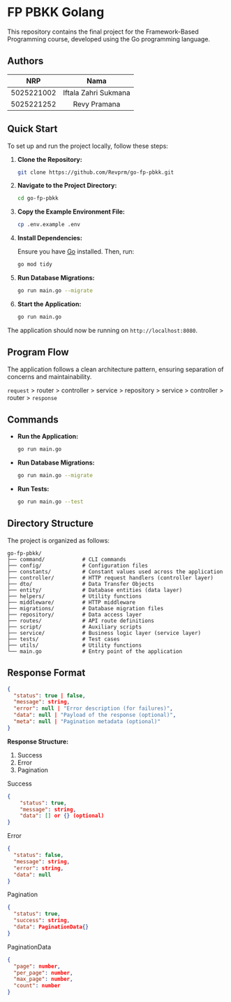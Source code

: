 # FP PBKK Golang

This repository contains the final project for the Framework-Based Programming course, developed using the Go programming language.

## Authors

|    NRP     |         Nama         |
| :--------: | :------------------: |
| 5025221002 | Iftala Zahri Sukmana |
| 5025221252 |     Revy Pramana     |

## Quick Start

To set up and run the project locally, follow these steps:

1. **Clone the Repository:**

   ```bash
   git clone https://github.com/Revprm/go-fp-pbkk.git
   ```

2. **Navigate to the Project Directory:**

   ```bash
   cd go-fp-pbkk
   ```

3. **Copy the Example Environment File:**

   ```bash
   cp .env.example .env
   ```

4. **Install Dependencies:**

   Ensure you have [Go](https://golang.org/dl/) installed. Then, run:

   ```bash
   go mod tidy
   ```

5. **Run Database Migrations:**

   ```bash
   go run main.go --migrate
   ```

6. **Start the Application:**

    ```bash
    go run main.go
    ````

The application should now be running on `http://localhost:8080`.

## Program Flow

The application follows a clean architecture pattern, ensuring separation of concerns and maintainability.

`request` > router > controller > service > repository > service > controller > router > `response`

## Commands

- **Run the Application:**

  ```bash
  go run main.go
  ```

- **Run Database Migrations:**

  ```bash
  go run main.go --migrate
  ```

- **Run Tests:**

  ```bash
  go run main.go --test
  ```

## Directory Structure

The project is organized as follows:

```
go-fp-pbkk/
├── command/            # CLI commands
├── config/             # Configuration files
├── constants/          # Constant values used across the application
├── controller/         # HTTP request handlers (controller layer)
├── dto/                # Data Transfer Objects
├── entity/             # Database entities (data layer)
├── helpers/            # Utility functions
├── middleware/         # HTTP middleware
├── migrations/         # Database migration files
├── repository/         # Data access layer
├── routes/             # API route definitions
├── script/             # Auxiliary scripts
├── service/            # Business logic layer (service layer)
├── tests/              # Test cases
├── utils/              # Utility functions
└── main.go             # Entry point of the application
```

## Response Format

```json
{
  "status": true | false,
  "message": string,
  "error": null | "Error description (for failures)",
  "data": null | "Payload of the response (optional)",
  "meta": null | "Pagination metadata (optional)"
}
```

**Response Structure:**

1. Success
2. Error
3. Pagination

Success

```json
{
    "status": true,
    "message": string,
    "data": [] or {} (optional)
}

```

Error

```json
{
  "status": false,
  "message": string,
  "error": string,
  "data": null
}

```

Pagination

```json
{
  "status": true,
  "success": string,
  "data": PaginationData{}
}
```

PaginationData

```json
{
  "page": number,
  "per_page": number,
  "max_page": number,
  "count": number
}
```
